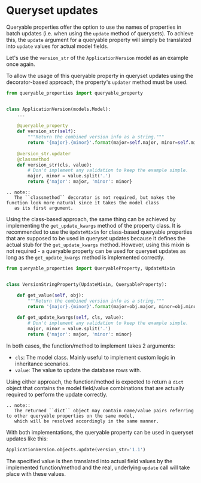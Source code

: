 # Queryset updates

Queryable properties offer the option to use the names of properties in batch updates (i.e. when using the `update`
method of querysets).
To achieve this, the `update` argument for a queryable property will simply be translated into `update` values for
actual model fields.

Let's use the `version_str` of the `ApplicationVersion` model as an example once again.

To allow the usage of this queryable property in queryset updates using the decorator-based approach, the property's
`updater` method must be used.
```python
from queryable_properties import queryable_property


class ApplicationVersion(models.Model):
    ...
    
    @queryable_property
    def version_str(self):
        """Return the combined version info as a string."""
        return '{major}.{minor}'.format(major=self.major, minor=self.minor)
    
    @version_str.updater
    @classmethod
    def version_str(cls, value):
        # Don't implement any validation to keep the example simple.
        major, minor = value.split('.')
        return {'major': major, 'minor': minor}
```

```eval_rst
.. note::
   The ``classmethod`` decorator is not required, but makes the function look more natural since it takes the model class
   as its first argument.
```

Using the class-based approach, the same thing can be achieved by implementing the `get_update_kwargs` method of the
property class.
It is recommended to use the `UpdateMixin` for class-based queryable properties that are supposed to be used in
queryset updates because it defines the actual stub for the `get_update_kwargs` method.
However, using this mixin is not required - a queryable property can be used for queryset updates as long as the 
`get_update_kwargs` method is implemented correctly.
```python
from queryable_properties import QueryableProperty, UpdateMixin


class VersionStringProperty(UpdateMixin, QueryableProperty):

    def get_value(self, obj):
        """Return the combined version info as a string."""
        return '{major}.{minor}'.format(major=obj.major, minor=obj.minor)
    
    def get_update_kwargs(self, cls, value):
        # Don't implement any validation to keep the example simple.
        major, minor = value.split('.')
        return {'major': major, 'minor': minor}
```

In both cases, the function/method to implement takes 2 arguments:
- `cls`: The model class. Mainly useful to implement custom logic in inheritance scenarios.
- `value`: The value to update the database rows with.

Using either approach, the function/method is expected to return a `dict` object that contains the model field/value
combinations that are actually required to perform the update correctly.

```eval_rst
.. note::
   The returned ``dict`` object may contain name/value pairs referring to other queryable properties on the same model,
   which will be resolved accordingly in the same manner.
```

With both implementations, the queryable property can be used in queryset updates like this:
```python
ApplicationVersion.objects.update(version_str='1.1')
```

The specified value is then translated into actual field values by the implemented function/method and the real,
underlying `update` call will take place with these values.
